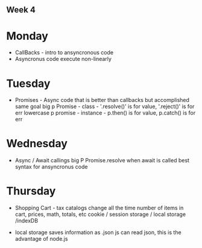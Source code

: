 ## Week 4

# Monday
* CallBacks - intro to ansyncronous code
* Asyncronus code execute non-linearly

# Tuesday
* Promises - Async code that is better than callbacks but accomplished same goal
big p Promise - class - '.resolve()' is for value, '.reject()' is for err
lowercase p promise - instance - p.then() is for value, p.catch() is for err

# Wednesday
* Async / Await 
callings big P Promise.resolve when await is called
best syntax for ansyncronus code

# Thursday
* Shopping Cart - 
tax catalogs change all the time
number of items in cart, prices, math, totals, etc
cookie / session storage / local storage /indexDB

* local storage saves information as .json
js can read json, this is the advantage of node.js
